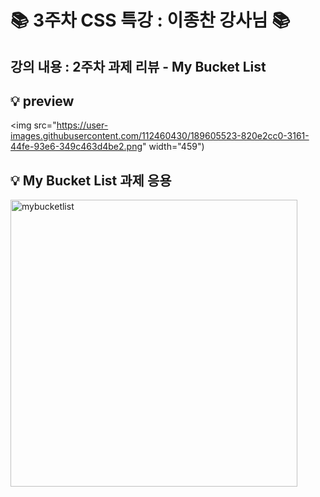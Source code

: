 # 📚 3주차 CSS 특강 : 이종찬 강사님 📚

## 강의 내용 : 2주차 과제 리뷰 - My Bucket List

## 💡 preview

<img src="https://user-images.githubusercontent.com/112460430/189605523-820e2cc0-3161-44fe-93e6-349c463d4be2.png" width="459")

     
## 💡 My Bucket List 과제 응용

<img width="459" alt="mybucketlist" src="https://user-images.githubusercontent.com/112460430/189605119-d49b2aa8-7229-49c3-821b-f03cd3735186.png">

<br>
